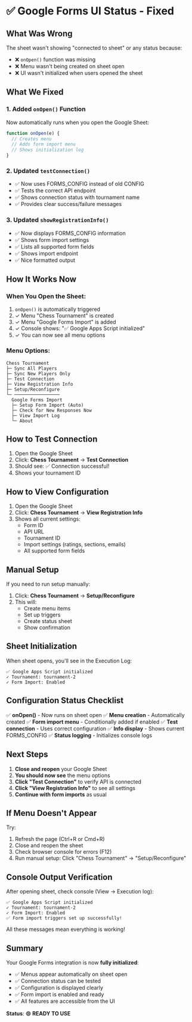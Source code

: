 # ✅ Google Forms UI Status - Fixed

## What Was Wrong
The sheet wasn't showing "connected to sheet" or any status because:
- ❌ `onOpen()` function was missing
- ❌ Menu wasn't being created on sheet open
- ❌ UI wasn't initialized when users opened the sheet

## What We Fixed

### 1. Added `onOpen()` Function
Now automatically runs when you open the Google Sheet:
```javascript
function onOpen(e) {
  // Creates menu
  // Adds form import menu
  // Shows initialization log
}
```

### 2. Updated `testConnection()` 
- ✅ Now uses FORMS_CONFIG instead of old CONFIG
- ✅ Tests the correct API endpoint
- ✅ Shows connection status with tournament name
- ✅ Provides clear success/failure messages

### 3. Updated `showRegistrationInfo()`
- ✅ Now displays FORMS_CONFIG information
- ✅ Shows form import settings
- ✅ Lists all supported form fields
- ✅ Shows import endpoint
- ✅ Nice formatted output

## How It Works Now

### When You Open the Sheet:
1. `onOpen()` is automatically triggered
2. ✓ Menu "Chess Tournament" is created
3. ✓ Menu "Google Forms Import" is added
4. ✓ Console shows: "✅ Google Apps Script initialized"
5. ✓ You can now see all menu options

### Menu Options:
```
Chess Tournament
├─ Sync All Players
├─ Sync New Players Only
├─ Test Connection
├─ View Registration Info
├─ Setup/Reconfigure
└─ ─────────────────
  Google Forms Import
  ├─ Setup Form Import (Auto)
  ├─ Check for New Responses Now
  ├─ View Import Log
  └─ About
```

## How to Test Connection

1. Open the Google Sheet
2. Click: **Chess Tournament** → **Test Connection**
3. Should see: ✅ Connection successful!
4. Shows your tournament ID

## How to View Configuration

1. Open the Google Sheet
2. Click: **Chess Tournament** → **View Registration Info**
3. Shows all current settings:
   - Form ID
   - API URL
   - Tournament ID
   - Import settings (ratings, sections, emails)
   - All supported form fields

## Manual Setup

If you need to run setup manually:
1. Click: **Chess Tournament** → **Setup/Reconfigure**
2. This will:
   - Create menu items
   - Set up triggers
   - Create status sheet
   - Show confirmation

## Sheet Initialization

When sheet opens, you'll see in the Execution Log:
```
✅ Google Apps Script initialized
✓ Tournament: tournament-2
✓ Form Import: Enabled
```

## Configuration Status Checklist

✅ **onOpen()** - Now runs on sheet open
✅ **Menu creation** - Automatically created
✅ **Form import menu** - Conditionally added if enabled
✅ **Test connection** - Uses correct configuration
✅ **Info display** - Shows current FORMS_CONFIG
✅ **Status logging** - Initializes console logs

## Next Steps

1. **Close and reopen** your Google Sheet
2. **You should now see** the menu options
3. **Click "Test Connection"** to verify API is connected
4. **Click "View Registration Info"** to see all settings
5. **Continue with form imports** as usual

## If Menu Doesn't Appear

Try:
1. Refresh the page (Ctrl+R or Cmd+R)
2. Close and reopen the sheet
3. Check browser console for errors (F12)
4. Run manual setup: Click "Chess Tournament" → "Setup/Reconfigure"

## Console Output Verification

After opening sheet, check console (View → Execution log):
```
✅ Google Apps Script initialized
✓ Tournament: tournament-2
✓ Form Import: Enabled
✅ Form import triggers set up successfully!
```

All these messages mean everything is working!

## Summary

Your Google Forms integration is now **fully initialized**:
- ✅ Menus appear automatically on sheet open
- ✅ Connection status can be tested
- ✅ Configuration is displayed clearly
- ✅ Form import is enabled and ready
- ✅ All features are accessible from the UI

**Status**: 🟢 **READY TO USE**

